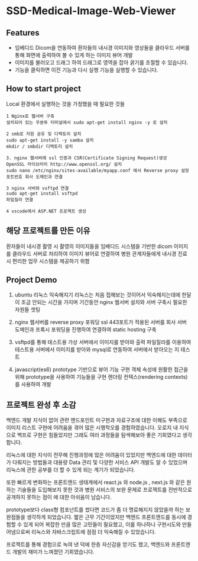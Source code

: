 #  SSD-Medical-Image-Web-Viewer

## Features
- 임베디드 Dicom을 연동하여 환자들의 내시경 이미지와 영상들을 클라우드 서버를 통해 화면에 출력하여 볼 수 있게 하는 이미지 뷰어 개발
- 이미지를 불러오고 드래그 하여 드래그로 영역을 잡아 굵기를 조절할 수 있습니다.
- 기능을 클릭하면 이전 기능과 다시 실행 기능을 실행할 수 있습니다.

## How to start project
Local 환경에서 실행하는 것을 가정했을 때 필요한 것들   
  ```
  1 Nginx로 웹서버 구축
  설치되어 있는 우분투 터미널에서 sudo apt-get install nginx -y 로 설치

  2 smb로 자원 공유 및 디렉토리 설치
  sudo apt-get install -y samba 설치
  mkdir / smbdir 디렉토리 설치
  
  3. nginx 웹서버에 ssl 인증과 CSR(Certificate Signing Request)생성
  OpenSSL 라이브러리 http://www.openssl.org/ 설치
  sudo nano /etc/nginx/sites-available/myapp.conf 에서 Reverse proxy 설정 
  포트번호 회사 도메인과 연결

  3 nginx 서버와 vsftpd 연결 
  sudo apt-get install vsftpd
  파일질라 연결
  
  4 vscode에서 ASP.NET 프로젝트 생성
  
  ```

## 해당 프로젝트를 만든 이유

환자들이 내시경 촬영 시 촬영의 이미지들을 임베디드 시스템을 기반한 dicom 이미지를 클라우드 서버로 처리하여 이미지 뷰어로 연결하여 
병원 관계자들에게 내시경 진료 시 편리한 업무 시스템을 제공하기 위함

## Project Demo

1. ubuntu 리눅스 익숙해지기
리눅스는 처음 접해보는 것이어서 익숙해지는데에 한달이 조금 안되는 시간을 가지며 기간동안 nginx 웹서버 설치와 서버 구축시 필요한 자원들 셋팅

2. nginx 웹서버를 reverse proxy 포워딩
ssl 443포트가 적용된 서버를 회사 서버 도메인과 프록시 포워딩을 진행하여 연결하여 static hosting 구축

3. vsftpd를 통해 테스트용 가상 서버에서 이미지를 받아와 출력
파일질라를 이용하여 테스트용 서버에서 이미지를 받아와 mysql로 연동하여 서버에서 받아오는 지 테스트

4. javascript(es6) prototype 기반으로 뷰어 기능 구현
객체 속성에 원활한 접근을 위해 prototype을 사용하여 기능들을 구현
렌더링 컨텍스(rendering contexts) 를 사용하여 개발

## 프로젝트 완성 후 소감
백엔드 개발 지식이 없어 관련 엔드포인트 미구현과 자료구조에 대한 이해도 부족으로 이미지 리스트 구현에 어려움을 겪어 많은 시행착오를 경험하였습니다. 오로지 내 지식으로 백프로
구현은 힘들었지만 그래도 여러 과정들을 탐색해보아 좋은 기회였다고 생각합니다. 

리눅스에 대한 지식이 전무해 진행과정에 많은 어려움이 있었지만 백엔드에 대한 데이터가 다뤄지는 방법들과 대용량 Data 관리 및 다양한 서비스 API 개발도 알 수 있었으며
리눅스에 관한 공부를 더 할 수 있게 되는 계기가 되었습니다.

또한 빠르게 변화하는 프론트엔드 생태계에서 react.js 와 node.js , next.js 와 같은 원하는 기술들을 도입해보지 못한 것과 
병원 서비스의 보완 문제로 프로젝트를 전반적으로 공개하지 못하는 점이 에 대한 아쉬움이 남습니다.

prototype보다 class형 컴포넌트를 썼다면 코드가 좀 더 명료해지지 않았을까 하는 보완점들을 생각하게 되었습니다.
짧은 근무 기간이었지만 백엔드 프론트엔드를 동시에 경험할 수 있게 되어 복잡한 만큼 많은 고민들이 필요했고, 이를 하나하나 구현시도와 
만들어냄으로써 리눅스와 자바스크립트에 점점 더 익숙해질 수 있었습니다.

프로젝트를 통해 경험으로 녹여 낸 덕에 한층 자신감을 얻기도 했고, 백엔드와 프론트엔드 개발의 재미가 느껴졌던 기회였습니다.
